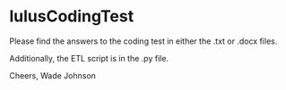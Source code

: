 # lulusCodingTest

Please find the answers to the coding test in either the .txt or .docx files.

Additionally, the ETL script is in the .py file.

Cheers,
Wade Johnson
